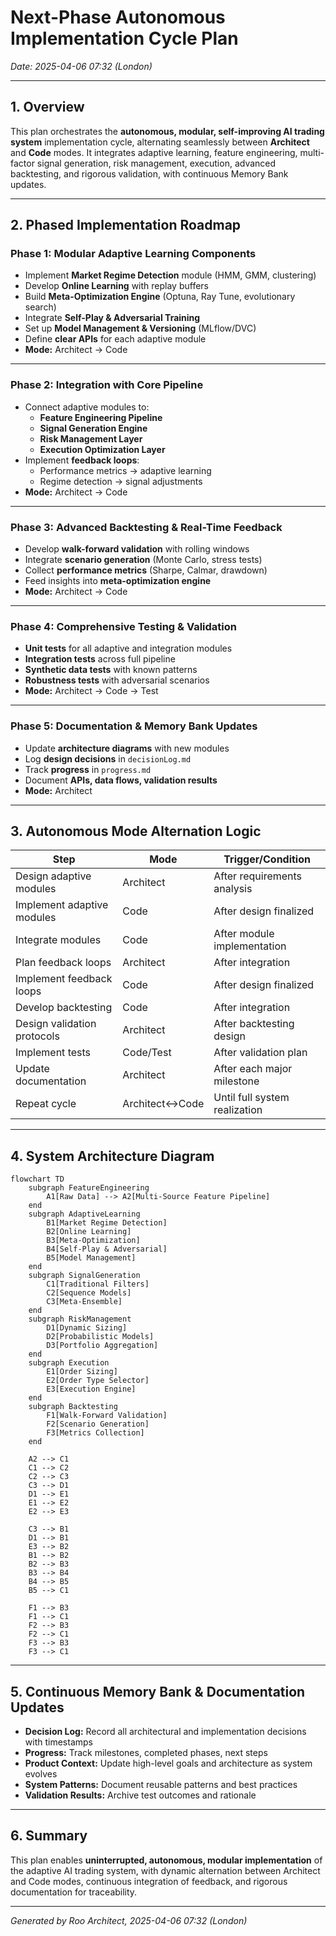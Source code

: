 # Next-Phase Autonomous Implementation Cycle Plan  
*Date: 2025-04-06 07:32 (London)*

---

## 1. Overview

This plan orchestrates the **autonomous, modular, self-improving AI trading system** implementation cycle, alternating seamlessly between **Architect** and **Code** modes. It integrates adaptive learning, feature engineering, multi-factor signal generation, risk management, execution, advanced backtesting, and rigorous validation, with continuous Memory Bank updates.

---

## 2. Phased Implementation Roadmap

### Phase 1: Modular Adaptive Learning Components

- Implement **Market Regime Detection** module (HMM, GMM, clustering)
- Develop **Online Learning** with replay buffers
- Build **Meta-Optimization Engine** (Optuna, Ray Tune, evolutionary search)
- Integrate **Self-Play & Adversarial Training**
- Set up **Model Management & Versioning** (MLflow/DVC)
- Define **clear APIs** for each adaptive module
- **Mode:** Architect → Code

---

### Phase 2: Integration with Core Pipeline

- Connect adaptive modules to:
  - **Feature Engineering Pipeline**
  - **Signal Generation Engine**
  - **Risk Management Layer**
  - **Execution Optimization Layer**
- Implement **feedback loops**:
  - Performance metrics → adaptive learning
  - Regime detection → signal adjustments
- **Mode:** Architect → Code

---

### Phase 3: Advanced Backtesting & Real-Time Feedback

- Develop **walk-forward validation** with rolling windows
- Integrate **scenario generation** (Monte Carlo, stress tests)
- Collect **performance metrics** (Sharpe, Calmar, drawdown)
- Feed insights into **meta-optimization engine**
- **Mode:** Architect → Code

---

### Phase 4: Comprehensive Testing & Validation

- **Unit tests** for all adaptive and integration modules
- **Integration tests** across full pipeline
- **Synthetic data tests** with known patterns
- **Robustness tests** with adversarial scenarios
- **Mode:** Architect → Code → Test

---

### Phase 5: Documentation & Memory Bank Updates

- Update **architecture diagrams** with new modules
- Log **design decisions** in `decisionLog.md`
- Track **progress** in `progress.md`
- Document **APIs, data flows, validation results**
- **Mode:** Architect

---

## 3. Autonomous Mode Alternation Logic

| Step                           | Mode        | Trigger/Condition                          |
|--------------------------------|-------------|-------------------------------------------|
| Design adaptive modules        | Architect   | After requirements analysis               |
| Implement adaptive modules     | Code        | After design finalized                    |
| Integrate modules              | Code        | After module implementation               |
| Plan feedback loops            | Architect   | After integration                         |
| Implement feedback loops       | Code        | After design finalized                    |
| Develop backtesting            | Code        | After integration                         |
| Design validation protocols    | Architect   | After backtesting design                  |
| Implement tests                | Code/Test   | After validation plan                     |
| Update documentation           | Architect   | After each major milestone                |
| Repeat cycle                   | Architect↔Code | Until full system realization          |

---

## 4. System Architecture Diagram

```mermaid
flowchart TD
    subgraph FeatureEngineering
        A1[Raw Data] --> A2[Multi-Source Feature Pipeline]
    end
    subgraph AdaptiveLearning
        B1[Market Regime Detection]
        B2[Online Learning]
        B3[Meta-Optimization]
        B4[Self-Play & Adversarial]
        B5[Model Management]
    end
    subgraph SignalGeneration
        C1[Traditional Filters]
        C2[Sequence Models]
        C3[Meta-Ensemble]
    end
    subgraph RiskManagement
        D1[Dynamic Sizing]
        D2[Probabilistic Models]
        D3[Portfolio Aggregation]
    end
    subgraph Execution
        E1[Order Sizing]
        E2[Order Type Selector]
        E3[Execution Engine]
    end
    subgraph Backtesting
        F1[Walk-Forward Validation]
        F2[Scenario Generation]
        F3[Metrics Collection]
    end

    A2 --> C1
    C1 --> C2
    C2 --> C3
    C3 --> D1
    D1 --> E1
    E1 --> E2
    E2 --> E3

    C3 --> B1
    D1 --> B1
    E3 --> B2
    B1 --> B2
    B2 --> B3
    B3 --> B4
    B4 --> B5
    B5 --> C1

    F1 --> B3
    F1 --> C1
    F2 --> B3
    F2 --> C1
    F3 --> B3
    F3 --> C1
```

---

## 5. Continuous Memory Bank & Documentation Updates

- **Decision Log:** Record all architectural and implementation decisions with timestamps
- **Progress:** Track milestones, completed phases, next steps
- **Product Context:** Update high-level goals and architecture as system evolves
- **System Patterns:** Document reusable patterns and best practices
- **Validation Results:** Archive test outcomes and rationale

---

## 6. Summary

This plan enables **uninterrupted, autonomous, modular implementation** of the adaptive AI trading system, with dynamic alternation between Architect and Code modes, continuous integration of feedback, and rigorous documentation for traceability.

---

*Generated by Roo Architect, 2025-04-06 07:32 (London)*